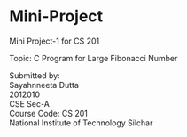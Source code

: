 # Mini-Project
Mini Project-1 for CS 201

Topic:  C Program for Large Fibonacci Number

Submitted by:<br>
Sayahnneeta Dutta <br>
2012010<br>
CSE Sec-A<br>
Course Code: CS 201<br>
National Institute of Technology Silchar
